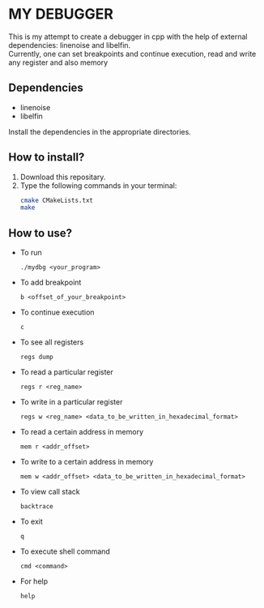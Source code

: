 # MY DEBUGGER
This is my attempt to create a debugger in cpp with the help of external dependencies: linenoise and libelfin. <br>
Currently, one can set breakpoints and continue execution, read and write any register and also memory<BR>
## Dependencies
- linenoise
- libelfin

Install the dependencies in the appropriate directories.
## How to install?
1. Download this repositary.
2. Type the following commands in your terminal:
    ```zsh
    cmake CMakeLists.txt
    make
    ```
## How to use?
- To run 
    ```
    ./mydbg <your_program>
    ```
- To add breakpoint
    ```
    b <offset_of_your_breakpoint>
    ```
- To continue execution
    ```
    c
    ```
- To see all registers
    ```
    regs dump
    ```
- To read a particular register
    ```
    regs r <reg_name>
    ```
- To write in a particular register
    ```
    regs w <reg_name> <data_to_be_written_in_hexadecimal_format>
- To read a certain address in memory
    ```
    mem r <addr_offset>
- To write to a certain address in memory
    ```
    mem w <addr_offset> <data_to_be_written_in_hexadecimal_format>
- To view call stack
    ```
    backtrace
- To exit
    ```
    q
- To execute shell command
    ```
    cmd <command>
- For help
    ```
    help